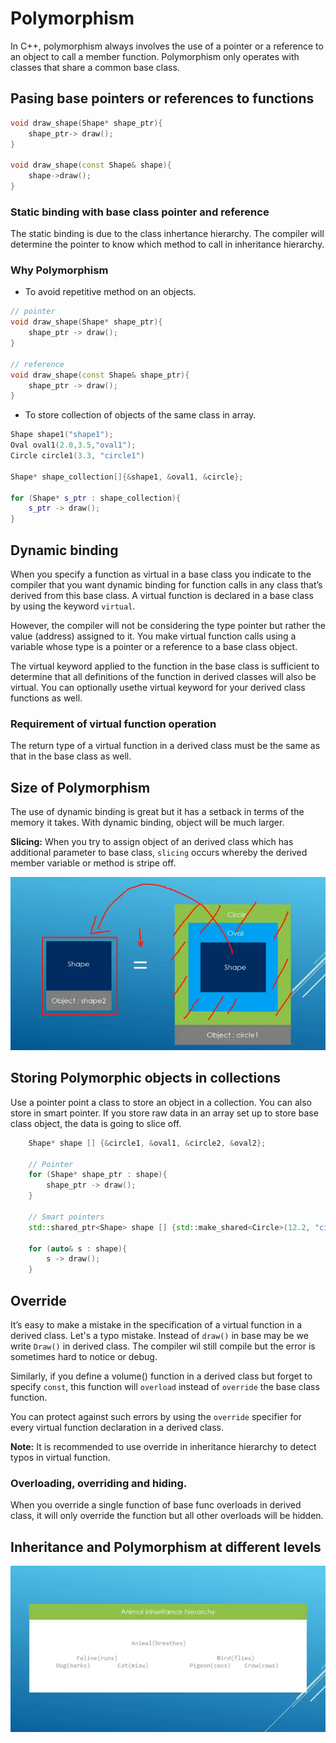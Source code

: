 # Polymorphism

In C++, polymorphism always involves the use of a pointer or a reference to an object to call a member function. Polymorphism only operates with classes that share a common base class.

## Pasing base pointers or references to functions

```c++
void draw_shape(Shape* shape_ptr){
    shape_ptr-> draw();
}

void draw_shape(const Shape& shape){
    shape->draw();
}
```

### Static binding with base class pointer and reference

The static binding is due to the class inhertance hierarchy. The compiler will determine the pointer to know which method to call in inheritance hierarchy.

### Why Polymorphism
* To avoid repetitive method on an objects.
```c++
// pointer
void draw_shape(Shape* shape_ptr){
    shape_ptr -> draw();
}

// reference
void draw_shape(const Shape& shape_ptr){
    shape_ptr -> draw();
}
```
* To store collection of objects of the same class in array.

```c++
Shape shape1("shape1");
Oval oval1(2.0,3.5,"oval1");
Circle circle1(3.3, "circle1")

Shape* shape_collection[]{&shape1, &oval1, &circle};

for (Shape* s_ptr : shape_collection){
    s_ptr -> draw();
}
```

## Dynamic binding

When you specify a function as virtual in a base class you indicate to the compiler that you want dynamic binding for function calls in any class that’s derived from this base class. A virtual function is declared in a base class by using the keyword `virtual`.

However, the compiler will not be considering the type pointer but rather the value (address) assigned to it. You make virtual function calls using a variable whose type is a pointer or a reference to a base class object. 

The virtual keyword applied to the function in the base class is sufficient to determine that all definitions of the function in derived classes will also be virtual. You can optionally usethe virtual keyword for your derived class functions as well.

### Requirement of virtual function operation

The return type of a virtual function in a derived class must be the same as that in the base class as well.

## Size of Polymorphism

The use of dynamic binding is great but it has a setback in terms of the memory it takes. With dynamic binding, object will be much larger. 

**Slicing:** When you try to assign object of an derived class which has additional parameter to base class, `slicing` occurs whereby the derived member variable or method is stripe off.

![slicing](slicing.png)

## Storing Polymorphic objects in collections 

Use a pointer point a class to store an object in a collection. You can also store in smart pointer. If you store raw data in an array set up to store base class object, the data is going to slice off.

```c++
    Shape* shape [] {&circle1, &oval1, &circle2, &oval2};

    // Pointer
    for (Shape* shape_ptr : shape){
        shape_ptr -> draw();
    }

    // Smart pointers
    std::shared_ptr<Shape> shape [] {std::make_shared<Circle>(12.2, "circle1"), std::make_shared<Oval>(10.0,20.0,"oval1")};

    for (auto& s : shape){
        s -> draw();
    }
```

## Override
It’s easy to make a mistake in the specification of a virtual function in a derived class. Let's a typo mistake. Instead of `draw()` in base may be we write `Draw()` in derived class. The compiler wil still compile but the error is sometimes hard to notice or debug.

Similarly, if you define a volume() function in a derived class but forget to specify `const`, this function will `overload` instead of `override` the base class function.

You can protect against such errors by using the `override` specifier for every virtual function declaration in a derived class.

**Note:** It is recommended to use override in inheritance hierarchy to detect typos in virtual function.

### Overloading, overriding and hiding.

When you override a single function of base func overloads in derived class, it will only override the function but all other overloads will be hidden.

## Inheritance and Polymorphism at different levels
![level](level%20poly.png)